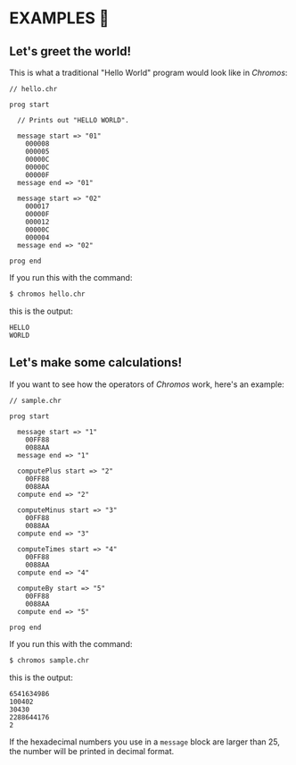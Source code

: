 # EXAMPLES :honey_pot:

## Let's greet the world!

This is what a traditional "Hello World" program would look like in *Chromos*:

```text
// hello.chr

prog start

  // Prints out "HELLO WORLD".
  
  message start => "01"
    000008
    000005
    00000C
    00000C
    00000F
  message end => "01"
  
  message start => "02"
    000017
    00000F
    000012
    00000C
    000004
  message end => "02"
  
prog end
```

If you run this with the command:

```bash
$ chromos hello.chr
```
this is the output:
```text
HELLO
WORLD
```

## Let's make some calculations!

If you want to see how the operators of *Chromos* work, here's an example:

```text
// sample.chr

prog start

  message start => "1"
    00FF88
    0088AA
  message end => "1"

  computePlus start => "2"
    00FF88
    0088AA
  compute end => "2"

  computeMinus start => "3"
    00FF88
    0088AA
  compute end => "3"

  computeTimes start => "4"
    00FF88
    0088AA
  compute end => "4"

  computeBy start => "5"
    00FF88
    0088AA
  compute end => "5"

prog end
```

If you run this with the command:

```bash
$ chromos sample.chr
```
this is the output:
```text
6541634986
100402
30430
2288644176
2
```

If the hexadecimal numbers you use in a `message` block are larger than 25, the number will be printed in decimal format.

